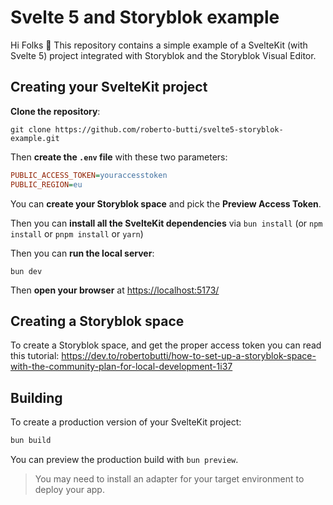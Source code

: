 # Svelte 5 and Storyblok example

Hi Folks 👋
This repository contains a simple example of a SvelteKit (with Svelte 5) project integrated with Storyblok and the Storyblok Visual Editor.


## Creating your SvelteKit project

**Clone the repository**:

```shell
git clone https://github.com/roberto-butti/svelte5-storyblok-example.git
```

Then **create the `.env` file** with these two parameters:

```ini
PUBLIC_ACCESS_TOKEN=youraccesstoken
PUBLIC_REGION=eu
```
You can **create your Storyblok space** and pick the **Preview Access Token**.

Then you can **install all the SvelteKit dependencies** via `bun install` (or `npm install` or `pnpm install` or `yarn`)

Then you can **run the local server**:

```shell
bun dev
```

Then **open your browser** at <https://localhost:5173/>

## Creating a Storyblok space
To create a Storyblok space, and get the proper access token you can read this tutorial: <https://dev.to/robertobutti/how-to-set-up-a-storyblok-space-with-the-community-plan-for-local-development-1i37>


## Building

To create a production version of your SvelteKit project:

```bash
bun build
```

You can preview the production build with `bun preview`.

> You may need to install an adapter for your target environment to deploy your app.
